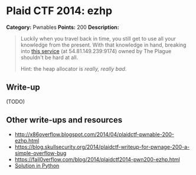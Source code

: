 # Plaid CTF 2014: ezhp

**Category:** Pwnables
**Points:** 200
**Description:**

> Luckily when you travel back in time, you still get to use all your knowledge from the present. With that knowledge in hand, breaking into [this service](ezhp-b502addeb274f41757555c05b08e3b05.tar.bz2) (at 54.81.149.239:9174) owned by The Plague shouldn't be hard at all.
>
> Hint: the heap allocator is *really, really bad*.

## Write-up

(TODO)

## Other write-ups and resources

* <http://x86overflow.blogspot.com/2014/04/plaidctf-pwnable-200-ezhp.html>
* <https://blog.skullsecurity.org/2014/plaidctf-writeup-for-pwnage-200-a-simple-overflow-bug>
* <https://fail0verflow.com/blog/2014/plaidctf2014-pwn200-ezhp.html>
* [Solution in Python](https://github.com/t00sh/ctf/blob/master/plaidctf_2014/ezhp.pl)
